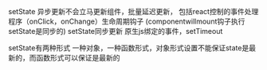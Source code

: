 


setState 异步更新不会立马更新组件，批量延迟更新， 包括react控制的事件处理程序（onClick，onChange）生命周期钩子
(componentwillmount钩子执行setState是同步的)
setState同步更新
    原生js绑定的事件，setTimeout


setState有两种形式
一种对象，一种函数形式，对象形式设置不能保证state是最新的，而函数形式可以保证是最新的
